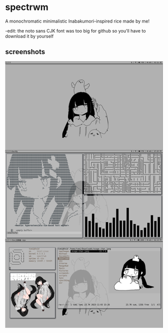 # spectrwm
A monochromatic minimalistic Inabakumori-inspired rice made by me!<br />  

-edit: the noto sans CJK font was too big for github so you'll have to download it by yourself
## screenshots
![inabakumori monochromatic](/assets/collage.png?raw=true)
